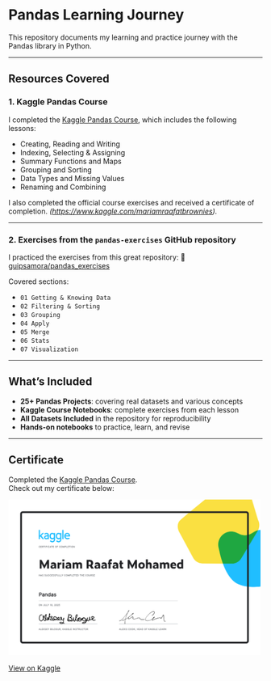 #  Pandas Learning Journey

This repository documents my learning and practice journey with the Pandas library in Python.

---

##  Resources Covered

###  1. Kaggle Pandas Course
I completed the [Kaggle Pandas Course](https://www.kaggle.com/learn/pandas), which includes the following lessons:
- Creating, Reading and Writing
- Indexing, Selecting & Assigning
- Summary Functions and Maps
- Grouping and Sorting
- Data Types and Missing Values
- Renaming and Combining

I also completed the official course exercises and received a certificate of completion. *(https://www.kaggle.com/mariamraafatbrownies).*

---

###  2. Exercises from the `pandas-exercises` GitHub repository
I practiced the exercises from this great repository:
🔗 [guipsamora/pandas_exercises](https://github.com/guipsamora/pandas_exercises)

Covered sections:
- `01 Getting & Knowing Data`
- `02 Filtering & Sorting`
- `03 Grouping`
- `04 Apply`
- `05 Merge`
- `06 Stats`
- `07 Visualization`

---

##  What’s Included

-  **25+ Pandas Projects**: covering real datasets and various concepts  
-  **Kaggle Course Notebooks**: complete exercises from each lesson  
-  **All Datasets Included** in the repository for reproducibility  
-  **Hands-on notebooks** to practice, learn, and revise  

---

##  Certificate

Completed the [Kaggle Pandas Course](https://www.kaggle.com/learn/pandas).  
Check out my certificate below:

<img src="certificate/kaggle_pandas_certificate.png" alt="Kaggle Certificate" width="500"/>

 [View on Kaggle](https://www.kaggle.com/mariamraafatbrownies)

